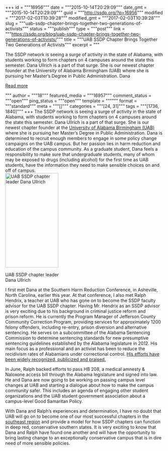 +++
id = """16956"""
date = """2015-10-14T20:29:09"""
date_gmt = """2015-10-14T20:29:09"""
guid = """http://ssdp.org/?p=16956"""
modified = """2017-02-03T10:39:28"""
modified_gmt = """2017-02-03T10:39:28"""
slug = """uab-ssdp-chapter-brings-together-two-generations-of-activists"""
status = """publish"""
type = """post"""
link = """https://ssdp.org/blog/uab-ssdp-chapter-brings-together-two-generations-of-activists/"""
title = """UAB SSDP Chapter Brings Together Two Generations of Activists"""
excerpt = """<p>The SSDP network is seeing a surge of activity in the state of Alabama, with students working to form chapters on 4 campuses around the state this semester. Dana Ullrich is a part of that surge. She is our newest chapter founder at the University of Alabama Birmingham (UAB) where she is pursuing her Master&#8217;s Degree in Public Administration. Dana</p>
<div class="h10"></div>
<p><a class="more-link2 flat" href="https://ssdp.org/blog/uab-ssdp-chapter-brings-together-two-generations-of-activists/">Read more</a></p>
"""
author = """18"""
featured_media = """16957"""
comment_status = """open"""
ping_status = """open"""
template = """"""
format = """standard"""
meta = """[]"""
categories = """[24, 31]"""
tags = """[1736, 1840]"""
+++
<span style="font-weight: 400;">The SSDP network is seeing a surge of activity in the state of Alabama, with students working to form chapters on 4 campuses around the state this semester. Dana Ullrich is a part of that surge. She is our newest chapter founder at the <a href="http://ssdp.org/chapters/southeast/alabama/university-of-alabama-birmingham-uab/" target="_blank">University of Alabama Birmingham (UAB)</a> where she is pursuing her Master&#8217;s Degree in Public Administration. Dana is determined to recruit enough members to engage in some policy change campaigns on the UAB campus. But her passion lies in harm reduction and education of the campus community. As a graduate student, Dana feels a responsibility to make sure that undergraduate students, many of whom may be exposed to drugs (including alcohol) for the first time as UAB students, have the information they need to make sensible choices on and off of campus.</span>

<div id="attachment_16957" style="width: 179px" class="wp-caption alignleft"><a href="/assets/20151014_125451_resized.jpg"><img class="size-medium wp-image-16957" src="http://ssdp.org/assets/20151014_125451_resized-169x300.jpg" alt="UAB SSDP chapter leader Dana Ullrich" width="169" height="300" /></a><p class="wp-caption-text">UAB SSDP chapter leader Dana Ullrich</p></div>

<span style="font-weight: 400;">I first met Dana at the Southern Harm Reduction Conference, in Asheville, North Carolina, earlier this year. At that conference, I also met Ralph Hendrix, a teacher at UAB who has gone on to become the SSDP faculty advisor for the UAB SSDP chapter. </span><span style="font-weight: 400;">Having Mr. Hendrix as an SSDP advisor is very exciting due to his background in criminal justice reform and prison reform. He is currently the Program Manager of Jefferson County Community Correction Program, providing services for approximately 1200 felony offenders, including re-entry, prison diversion and alternative sentencing. He serves on a subcommittee of the Alabama Sentencing Commission to determine sentencing standards for new presumptive sentencing guidelines established by the Alabama legislature in 2012. His main focus as a professional and an activist has been to reduce the recidivism rates of Alabamians under correctional control. </span><a href="http://csgjusticecenter.org/jr/alabama/media-clips/why-alabama-lets-more-convicted-felons-serve-their-time-in-the-community/"><span style="font-weight: 400;">His efforts have been widely recognized, publicized and praised.</span></a>

<span style="font-weight: 400;">In June, Ralph backed efforts to pass HB 208, a medical amnesty &amp; Naloxone access bill through the Alabama legislature and signed into law. He and Dana are now going to be working on passing campus level changes at UAB and starting a dialogue about how to make the campus community safer. This includes an agenda of engaging other student organizations and the UAB student government association about a campus-level Good Samaritan Policy.</span>

<span style="font-weight: 400;">With Dana and Ralph’s experiences and determination, I have no doubt that UAB will go on to become one of our most successful chapters in the<a href="http://ssdp.org/chapters/southeast/"> southeast region</a> and provide a model for how SSDP chapters can function in deep red, conservative southern states. It is very exciting to know that Dana and Ralph have found one another and will have the opportunity to bring lasting change to an exceptionally conservative campus that is in dire need of more sensible policies.</span>
